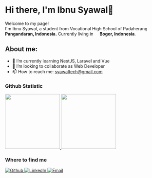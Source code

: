 <!--
### Hi there 👋
-->

<!--
**ibnusyawall/ibnusyawall** is a ✨ _special_ ✨ repository because its `README.md` (this file) appears on your GitHub profile.

Here are some ideas to get you started:

- 🔭 I’m currently working on ...
- 🌱 I’m currently learning ...
- 👯 I’m looking to collaborate on ...
- 🤔 I’m looking for help with ...
- 💬 Ask me about ...
- 📫 How to reach me: ...
- 😄 Pronouns: ...
- ⚡ Fun fact: ...
- 👩‍💻 I’m currently working as Fullstack Developer
-->

<h1>Hi there, I'm Ibnu Syawal👋</h1>

<p>Welcome to my page! </br> 
I'm Ibnu Syawal, a student from Vocational High School of Padaherang <img src="https://cdn-icons-png.flaticon.com/512/323/323372.png" width="13"/> <b>Pangandaran, Indonesia.</b> Currently living in <img src="https://cdn-icons-png.flaticon.com/512/323/323372.png" width="13"/> <b>Bogor, Indonesia</b>. 
</p>

## About me:

- 🌱 I’m currently learning NestJS, Laravel and Vue
- 👯 I’m looking to collaborate as Web Developer
- 📫 How to reach me: syawaltech@gmail.com

### Github Statistic

<p align="left">
<a href="https://github.com/ibnusyawall">
  <img height="180em" src="https://github-readme-stats-eight-theta.vercel.app/api?username=ibnusyawall&show_icons=true&theme=buefy&include_all_commits=true&count_private=true"/>
  <img height="180em" src="https://github-readme-stats-eight-theta.vercel.app/api/top-langs/?username=ibnusyawall&layout=compact&langs_count=8&theme=buefy"/>
</a>
</p>

<h3>Where to find me</h3>
<p>
  <a href="https://github.com/ibnusyawall" target="_blank">
    <img alt="Github" src="https://img.shields.io/badge/GitHub-100000?style=for-the-badge&logo=github&logoColor=white" />
  </a>
  <a href="https://www.linkedin.com/in/isywl/" target="_blank">
    <img alt="LinkedIn" src="https://img.shields.io/badge/linkedin-%230077B5.svg?&style=for-the-badge&logo=linkedin&logoColor=white" />
  </a>
  <a href="mailto:syawaltech@gmail.com" target="_blank">
    <img alt="Email" src="https://img.shields.io/badge/Gmail-D14836?style=for-the-badge&logo=gmail&logoColor=white" />
  </a>
</p>
